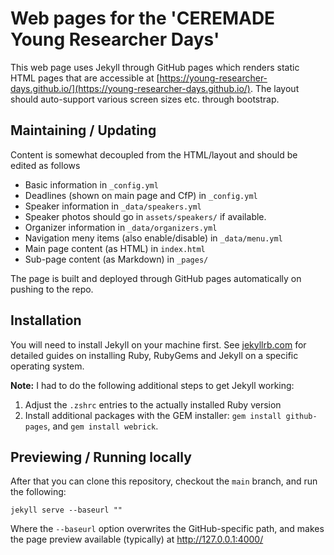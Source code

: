 # Web pages for the 'CEREMADE Young Researcher Days'

This web page uses Jekyll through GitHub pages which renders static HTML pages that are accessible at [https://young-researcher-days.github.io/](https://young-researcher-days.github.io/). The layout should auto-support various screen sizes etc. through bootstrap. 

## Maintaining / Updating

Content is somewhat decoupled from the HTML/layout and should be edited as follows

* Basic information in `_config.yml` 
* Deadlines (shown on main page and CfP) in `_config.yml` 
* Speaker information in `_data/speakers.yml`
* Speaker photos should go in `assets/speakers/` if available.
* Organizer information in `_data/organizers.yml`
* Navigation meny items (also enable/disable) in `_data/menu.yml`
* Main page content (as HTML) in `index.html`
* Sub-page content (as Markdown) in `_pages/`

The page is built and deployed through GitHub pages automatically on pushing to the repo.

## Installation
You will need to install Jekyll on your machine first. See [jekyllrb.com](https://jekyllrb.com/docs/installation/) for detailed guides on installing Ruby, RubyGems and Jekyll on a specific operating system. 

**Note:** I had to do the following additional steps to get Jekyll working:
1. Adjust the `.zshrc` entries to the actually installed Ruby version
2. Install additional packages with the GEM installer: `gem install github-pages`, and `gem install webrick`.


## Previewing / Running locally

 After that you can clone this repository, checkout the `main` branch, and run the following:

    jekyll serve --baseurl ""
    
Where the `--baseurl` option overwrites the GitHub-specific path, and makes the page preview available (typically) at http://127.0.0.1:4000/



